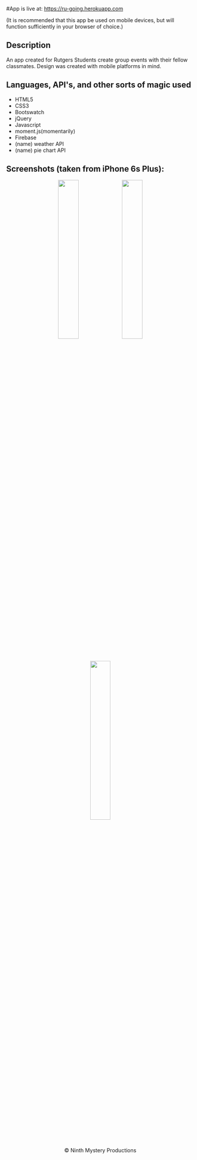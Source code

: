 #App is live at:
https://ru-going.herokuapp.com

(It is recommended that this app be used on mobile devices, but will function sufficiently in your browser of choice.)

## Description
An app created for Rutgers Students create group events with their fellow classmates. Design was created with mobile platforms in mind.

## Languages, API's, and other sorts of magic used

* HTML5
* CSS3
* Bootswatch
* jQuery
* Javascript
* moment.js(momentarily) 
* Firebase
* (name) weather API
* (name) pie chart API

## Screenshots (taken from iPhone 6s Plus):
<p align="center">
<img src="https://raw.githubusercontent.com/eric-h0/meetupApp/master/screenshots/1.png" width="33%" height="auto" align="center"/>
<img src="https://raw.githubusercontent.com/eric-h0/meetupApp/master/screenshots/2.png" width="33%" height="auto" align="center"/>
<img src="https://raw.githubusercontent.com/eric-h0/meetupApp/master/screenshots/3.png" width="33%" height="auto" align="center"/>
</p>

<p align="center">
&copy; Ninth Mystery Productions
</p>


